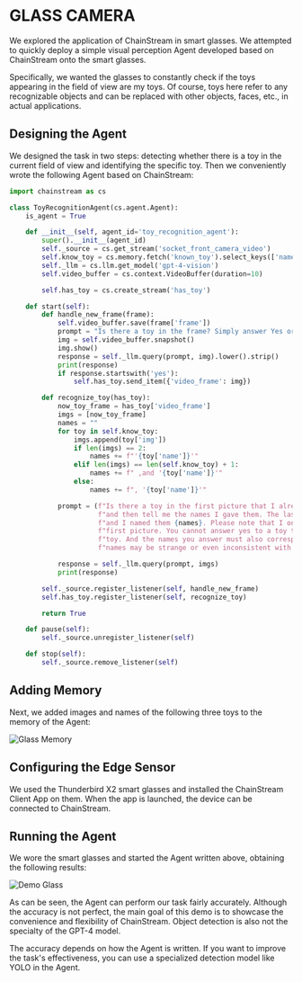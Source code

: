 # GLASS CAMERA

We explored the application of ChainStream in smart glasses. We attempted to quickly deploy a simple visual perception Agent developed based on ChainStream onto the smart glasses.

Specifically, we wanted the glasses to constantly check if the toys appearing in the field of view are my toys. Of course, toys here refer to any recognizable objects and can be replaced with other objects, faces, etc., in actual applications.

## Designing the Agent

We designed the task in two steps: detecting whether there is a toy in the current field of view and identifying the specific toy. Then we conveniently wrote the following Agent based on ChainStream:

```python
import chainstream as cs

class ToyRecognitionAgent(cs.agent.Agent):
    is_agent = True

    def __init__(self, agent_id='toy_recognition_agent'):
        super().__init__(agent_id)
        self._source = cs.get_stream('socket_front_camera_video')
        self.know_toy = cs.memory.fetch('known_toy').select_keys(['name', 'img'])
        self._llm = cs.llm.get_model('gpt-4-vision')
        self.video_buffer = cs.context.VideoBuffer(duration=10)

        self.has_toy = cs.create_stream('has_toy')

    def start(self):
        def handle_new_frame(frame):
            self.video_buffer.save(frame['frame'])
            prompt = "Is there a toy in the frame? Simply answer Yes or No"
            img = self.video_buffer.snapshot()
            img.show()
            response = self._llm.query(prompt, img).lower().strip()
            print(response)
            if response.startswith('yes'):
                self.has_toy.send_item({'video_frame': img})

        def recognize_toy(has_toy):
            now_toy_frame = has_toy['video_frame']
            imgs = [now_toy_frame]
            names = ""
            for toy in self.know_toy:
                imgs.append(toy['img'])
                if len(imgs) == 2:
                    names += f"'{toy['name']}'"
                elif len(imgs) == len(self.know_toy) + 1:
                    names += f" ,and '{toy['name']}'"
                else:
                    names += f", '{toy['name']}'"

            prompt = (f"Is there a toy in the first picture that I already recognize? If so, please answer yes first, "
                      f"and then tell me the names I gave them. The last few pictures are all the toys I know, "
                      f"and I named them {names}. Please note that I only recognize the toys shown except for the "
                      f"first picture. You cannot answer yes to a toy that is not on display even if you know the "
                      f"toy. And the names you answer must also correspond to the names I chose, even though these "
                      f"names may be strange or even inconsistent with common cognition.")

            response = self._llm.query(prompt, imgs)
            print(response)

        self._source.register_listener(self, handle_new_frame)
        self.has_toy.register_listener(self, recognize_toy)

        return True

    def pause(self):
        self._source.unregister_listener(self)

    def stop(self):
        self._source.remove_listener(self)
```

## Adding Memory

Next, we added images and names of the following three toys to the memory of the Agent:

<img src="../../img/demo_glass_memory.png" alt="Glass Memory">

## Configuring the Edge Sensor

We used the Thunderbird X2 smart glasses and installed the ChainStream Client App on them. When the app is launched, the device can be connected to ChainStream.

## Running the Agent

We wore the smart glasses and started the Agent written above, obtaining the following results:

<img src="../../img/demo_glass.png" alt="Demo Glass">

As can be seen, the Agent can perform our task fairly accurately. Although the accuracy is not perfect, the main goal of this demo is to showcase the convenience and flexibility of ChainStream. Object detection is also not the specialty of the GPT-4 model.

The accuracy depends on how the Agent is written. If you want to improve the task's effectiveness, you can use a specialized detection model like YOLO in the Agent.